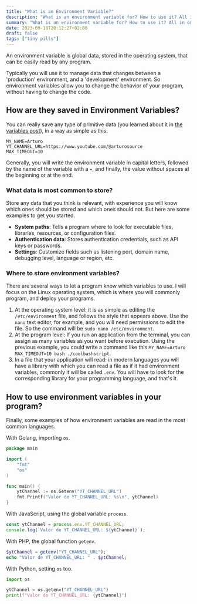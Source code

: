 ```yaml
---
title: "What is an Environment Variable?"
description: "What is an environment variable for? How to use it? All in one minute."
summary: "What is an environment variable for? How to use it? All in one minute."
date: 2023-09-18T20:12:27+02:00
draft: false
tags: ["tiny pills"]
---
```


An environment variable is global data, stored in the operating system, that can be easily read by any program.

Typically you will use it to manage data that changes between a 'production' environment, and a 'development' environment. So environment variables allow you to change the behavior of your program, without having to change the code.

## How are they saved in Environment Variables?

You can really save any type of primitive data (you learned about it in [the variables post](/posts/what-is-a-variable/)), in a way as simple as this:

```text
MY_NAME=Arturo
YT_CHANNEL_URL=https://www.youtube.com/@arturosource
MAX_TIMEOUT=10
```

Generally, you will write the environment variable in capital letters, followed by the name of the variable with a `=`, and finally, the value without spaces at the beginning or at the end.

### What data is most common to store?

Store any data that you think is relevant, with experience you will know which ones should be stored and which ones should not. But here are some examples to get you started.

- **System paths**: Tells a program where to look for executable files, libraries, resources, or configuration files.
- **Authentication data**: Stores authentication credentials, such as API keys or passwords.
- **Settings**: Customize fields such as listening port, domain name, debugging level, language or region, etc.

### Where to store environment variables?

There are several ways to let a program know which variables to use. I will focus on the Linux operating system, which is where you will commonly program, and deploy your programs.

1. At the operating system level: it is as simple as editing the `/etc/environment` file, and follows the style that appears above. Use the `nano` text editor, for example, and you will need permissions to edit the file. So the command will be `sudo nano /etc/environment`.
2. At the program level: If you run an application from the terminal, you can assign as many variables as you want before execution. Using the previous example, you could write a command like this `MY_NAME=Arturo MAX_TIMEOUT=10 bash ./coolbashscript`.
3. In a file that your application will read: in modern languages you will have a library with which you can read a file as if it had environment variables, commonly it will be called `.env`. You will have to look for the corresponding library for your programming language, and that's it.

## How to use environment variables in your program?

Finally, some examples of how environment variables are read in the most common languages.

With Golang, importing `os`.

```go
package main

import (
    "fmt"
    "os"
)

func main() {
    ytChannel := os.Getenv("YT_CHANNEL_URL")
    fmt.Printf("Valor de YT_CHANNEL_URL: %s\n", ytChannel)
}
```

With JavaScript, using the global variable `process`.

```js
const ytChannel = process.env.YT_CHANNEL_URL;
console.log(`Valor de YT_CHANNEL_URL: ${ytChannel}`);
```

With PHP, the global function `getenv`.

```php
$ytChannel = getenv("YT_CHANNEL_URL");
echo "Valor de YT_CHANNEL_URL: " . $ytChannel;
```

With Python, setting `os` too.

```python
import os

ytChannel = os.getenv("YT_CHANNEL_URL")
print(f"Valor de YT_CHANNEL_URL: {ytChannel}")
```
